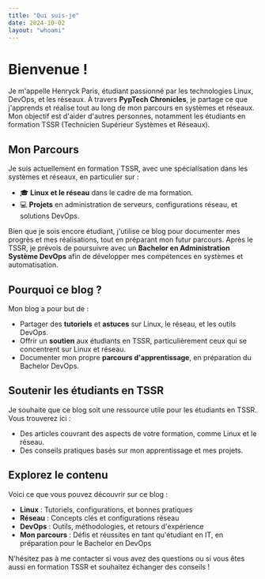```yaml
---
title: "Qui suis-je"
date: 2024-10-02
layout: "whoami"
---
```


# Bienvenue !

Je m'appelle Henryck Paris, étudiant passionné par les technologies Linux, DevOps, et les réseaux. À travers **PypTech Chronicles**, je partage ce que j'apprends et réalise tout au long de mon parcours en systèmes et réseaux. Mon objectif est d'aider d'autres personnes, notamment les étudiants en formation TSSR (Technicien Supérieur Systèmes et Réseaux).

## Mon Parcours

Je suis actuellement en formation TSSR, avec une spécialisation dans les systèmes et réseaux, en particulier sur :

- 🎓 **Linux et le réseau** dans le cadre de ma formation.
- 💻 **Projets** en administration de serveurs, configurations réseau, et solutions DevOps.

Bien que je sois encore étudiant, j'utilise ce blog pour documenter mes progrès et mes réalisations, tout en préparant mon futur parcours. Après le TSSR, je prévois de poursuivre avec un **Bachelor en Administration Système DevOps** afin de développer mes compétences en systèmes et automatisation.

## Pourquoi ce blog ?

Mon blog a pour but de :

- Partager des **tutoriels** et **astuces** sur Linux, le réseau, et les outils DevOps.
- Offrir un **soutien** aux étudiants en TSSR, particulièrement ceux qui se concentrent sur Linux et réseau.
- Documenter mon propre **parcours d'apprentissage**, en préparation du Bachelor DevOps.

## Soutenir les étudiants en TSSR

Je souhaite que ce blog soit une ressource utile pour les étudiants en TSSR. Vous trouverez ici :

- Des articles couvrant des aspects de votre formation, comme Linux et le réseau.
- Des conseils pratiques basés sur mon apprentissage et mes projets.

## Explorez le contenu

Voici ce que vous pouvez découvrir sur ce blog :

- **Linux** : Tutoriels, configurations, et bonnes pratiques
- **Réseau** : Concepts clés et configurations réseau
- **DevOps** : Outils, méthodologies, et retours d'expérience
- **Mon parcours** : Défis et réussites en tant qu'étudiant en IT, en préparation pour le Bachelor en DevOps

N'hésitez pas à me contacter si vous avez des questions ou si vous êtes aussi en formation TSSR et souhaitez échanger des conseils !

